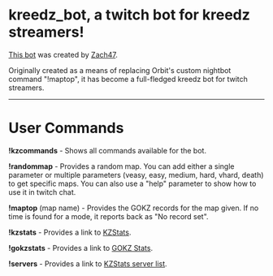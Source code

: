 # kreedz_bot, a twitch bot for kreedz streamers!

[This bot](https://go.twitch.tv/kreedz_bot) was created by [Zach47](http://steamcommunity.com/id/zach47).

Originally created as a means of replacing Orbit's custom nightbot command "!maptop", it has become a full-fledged kreedz bot for twitch streamers.
____
# User Commands

**!kzcommands** - Shows all commands available for the bot.

**!randommap** - Provides a random map. You can add either a single parameter or multiple parameters (veasy, easy, medium, hard, vhard, death) to get specific maps. You can also use a "help" parameter to show how to use it in twitch chat.

**!maptop** (map name) - Provides the GOKZ records for the map given. If no time is found for a mode, it reports back as "No record set".

**!kzstats** - Provides a link to [KZStats](http://www.kzstats.com/).

**!gokzstats** - Provides a link to [GOKZ Stats](https://www.jacobwbarrett.com/kreedz/gokzstats.html).

**!servers** - Provides a link to [KZStats server list](http://www.kzstats.com/servers/).

